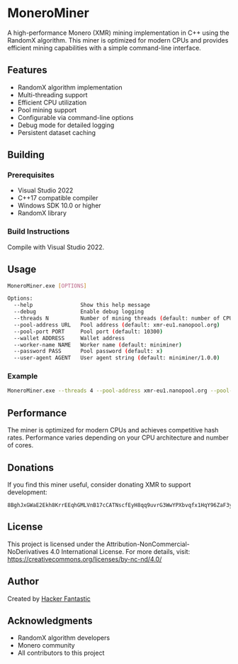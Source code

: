 # MoneroMiner

A high-performance Monero (XMR) mining implementation in C++ using the RandomX algorithm. This miner is optimized for modern CPUs and provides efficient mining capabilities with a simple command-line interface.

## Features

- RandomX algorithm implementation
- Multi-threading support
- Efficient CPU utilization
- Pool mining support
- Configurable via command-line options
- Debug mode for detailed logging
- Persistent dataset caching

## Building

### Prerequisites

- Visual Studio 2022
- C++17 compatible compiler
- Windows SDK 10.0 or higher
- RandomX library

### Build Instructions

Compile with Visual Studio 2022.

## Usage

```bash
MoneroMiner.exe [OPTIONS]

Options:
  --help               Show this help message
  --debug              Enable debug logging
  --threads N          Number of mining threads (default: number of CPU cores)
  --pool-address URL   Pool address (default: xmr-eu1.nanopool.org)
  --pool-port PORT     Pool port (default: 10300)
  --wallet ADDRESS     Wallet address
  --worker-name NAME   Worker name (default: miniminer)
  --password PASS      Pool password (default: x)
  --user-agent AGENT   User agent string (default: miniminer/1.0.0)
```

### Example

```bash
MoneroMiner.exe --threads 4 --pool-address xmr-eu1.nanopool.org --pool-port 10300 --wallet YOUR_WALLET_ADDRESS
```

## Performance

The miner is optimized for modern CPUs and achieves competitive hash rates. Performance varies depending on your CPU architecture and number of cores.

## Donations

If you find this miner useful, consider donating XMR to support development:

```
8BghJxGWaE2Ekh8KrrEEqhGMLVnB17cCATNscfEyH8qq9uvrG3WwYPXbvqfx1HqY96ZaF3yVYtcQ2X1KUMNt2Pr29M41jHf
```

## License

This project is licensed under the Attribution-NonCommercial-NoDerivatives 4.0 International License.
For more details, visit: https://creativecommons.org/licenses/by-nc-nd/4.0/

## Author

Created by [Hacker Fantastic](https://hacker.house)

## Acknowledgments

- RandomX algorithm developers
- Monero community
- All contributors to this project
